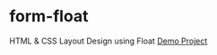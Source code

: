 # form-float
HTML &amp; CSS Layout Design using Float
[Demo Project](https://golnazrahmanian.github.io/form-float)
